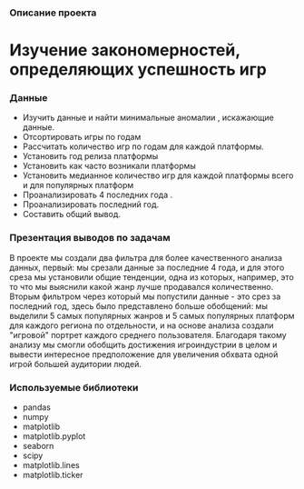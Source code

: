 ### Описание проекта  

# Изучение закономерностей, определяющих успешность игр


### Данные
- Изучить данные и найти минимальные аномалии , искажающие данные.
- Отсортировать игры по годам
- Рассчитать количество игр по годам для каждой платформы.
- Установить год релиза платформы
- Установить как часто возникали платформы
- Установить медианное количество игр для каждой платформы всего и для популярных платформ
- Проанализировать 4 последних года .
- Проанализировать последний год.
- Составить общий вывод.
### Презентация выводов по задачам

В проекте мы создали два фильтра для более качественного анализа данных, первый: мы срезали данные за последние 4 года, и для этого среза мы установили общие тенденции, одна из которых, например, это то что мы выяснили какой жанр лучше продавался количественно. Вторым фильтром через который мы попустили данные - это срез за последний год, здесь было представлено больше обобщений: мы выделили 5 самых популярных жанров и 5 самых популярных платформ для каждого региона по отдельности, и на основе анализа создали "игровой" портрет каждого среднего пользователя. Благодаря такому анализу мы смогли обобщить достижения игроиндустрии в целом и вывести интересное предположение для увеличения обхвата одной игрой большей аудитории людей.

### Используемые библиотеки

- pandas
- numpy
- matplotlib
- matplotlib.pyplot
- seaborn
- scipy
- matplotlib.lines
- matplotlib.ticker
